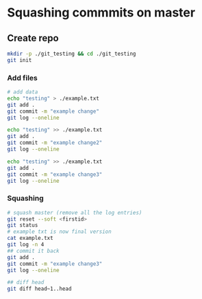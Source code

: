 # Squashing commmits on master

## Create repo
```sh
mkdir -p ./git_testing && cd ./git_testing
git init
```

### Add files 
```sh
# add data
echo "testing" > ./example.txt
git add .
git commit -m "example change"
git log --oneline

echo "testing" >> ./example.txt
git add .
git commit -m "example change2"
git log --oneline

echo "testing" >> ./example.txt
git add .
git commit -m "example change3"
git log --oneline
```

### Squashing
```sh
# squash master (remove all the log entries)
git reset --soft <firstid>
git status
# example txt is now final version 
cat example.txt
git log -n 4
## commit it back
git add .
git commit -m "example change3"
git log --oneline

## diff head 
git diff head~1..head
```

